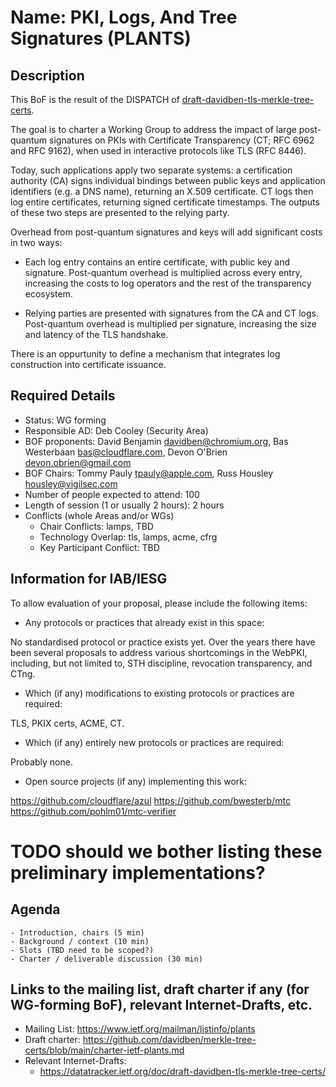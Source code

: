 # Name: PKI, Logs, And Tree Signatures (PLANTS)
## Description 
This BoF is the result of the DISPATCH
of [draft-davidben-tls-merkle-tree-certs](https://datatracker.ietf.org/doc/draft-davidben-tls-merkle-tree-certs/).

The goal is to charter a Working Group to address the impact of large post-quantum signatures on PKIs with Certificate Transparency (CT; RFC 6962 and RFC 9162), when used in interactive protocols like TLS (RFC 8446).

Today, such applications apply two separate systems: a certification authority (CA) signs individual bindings between public keys and application identifiers (e.g. a DNS name), returning an X.509 certificate. CT logs then log entire certificates, returning signed certificate timestamps. The outputs of these two steps are presented to the relying party.

Overhead from post-quantum signatures and keys will add significant costs in two ways:

* Each log entry contains an entire certificate, with public key and signature. Post-quantum overhead is multiplied across every entry, increasing the costs to log operators and the rest of the transparency ecosystem.

* Relying parties are presented with signatures from the CA and CT logs. Post-quantum overhead is multiplied per signature, increasing the size and latency of the TLS handshake.

There is an oppurtunity to define a mechanism that integrates log construction into certificate issuance.

## Required Details
- Status: WG forming
- Responsible AD: Deb Cooley (Security Area)
- BOF proponents: David Benjamin <davidben@chromium.org>, Bas Westerbaan <bas@cloudflare.com>, Devon O'Brien <devon.obrien@gmail.com>
- BOF Chairs: Tommy Pauly <tpauly@apple.com>, Russ Housley <housley@vigilsec.com>
- Number of people expected to attend: 100
- Length of session (1 or usually 2 hours): 2 hours
- Conflicts (whole Areas and/or WGs)
   - Chair Conflicts: lamps, TBD
   - Technology Overlap: tls, lamps, acme, cfrg
   - Key Participant Conflict: TBD

## Information for IAB/IESG
To allow evaluation of your proposal, please include the following items:

- Any protocols or practices that already exist in this space:

No standardised protocol or practice exists yet. Over the years there have
been several proposals to address various shortcomings in the WebPKI, including,
but not limited to, STH discipline, revocation transparency, and CTng.

- Which (if any) modifications to existing protocols or practices are required:

TLS, PKIX certs, ACME, CT.

- Which (if any) entirely new protocols or practices are required:

Probably none.

- Open source projects (if any) implementing this work:

https://github.com/cloudflare/azul
https://github.com/bwesterb/mtc
https://github.com/pohlm01/mtc-verifier

# TODO should we bother listing these preliminary implementations?

## Agenda
    - Introduction, chairs (5 min)
    - Background / context (10 min)
    - Slots (TBD need to be scoped?)
    - Charter / deliverable discussion (30 min)

## Links to the mailing list, draft charter if any (for WG-forming BoF), relevant Internet-Drafts, etc.
   - Mailing List: https://www.ietf.org/mailman/listinfo/plants
   - Draft charter: https://github.com/davidben/merkle-tree-certs/blob/main/charter-ietf-plants.md
   - Relevant Internet-Drafts:
     - https://datatracker.ietf.org/doc/draft-davidben-tls-merkle-tree-certs/

